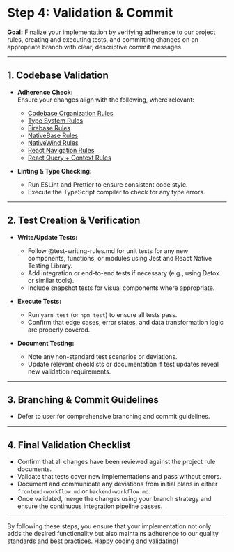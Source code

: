 # Step 4: Validation & Commit

**Goal:** Finalize your implementation by verifying adherence to our project rules, creating and executing tests, and committing changes on an appropriate branch with clear, descriptive commit messages.

---

## 1. Codebase Validation

- **Adherence Check:**  
  Ensure your changes align with the following, where relevant:
  - [Codebase Organization Rules](../rules/codebase-organization-rules.md)
  - [Type System Rules](../rules/type-system-rules.md)
  - [Firebase Rules](../rules/firebase-rules.md)
  - [NativeBase Rules](../rules/nativebase-rules.md)
  - [NativeWind Rules](../rules/nativewind-rules.md)
  - [React Navigation Rules](../rules/react-navigation-rules.md)
  - [React Query + Context Rules](../rules/react-query-rules.md)
  
- **Linting & Type Checking:**
  - Run ESLint and Prettier to ensure consistent code style.
  - Execute the TypeScript compiler to check for any type errors.

---

## 2. Test Creation & Verification

- **Write/Update Tests:**
  - Follow @test-writing-rules.md for unit tests for any new components, functions, or modules using Jest and React Native Testing Library.
  - Add integration or end-to-end tests if necessary (e.g., using Detox or similar tools).
  - Include snapshot tests for visual components where appropriate.
  
- **Execute Tests:**
  - Run `yarn test` (or `npm test`) to ensure all tests pass.
  - Confirm that edge cases, error states, and data transformation logic are properly covered.
  
- **Document Testing:**
  - Note any non-standard test scenarios or deviations.
  - Update relevant checklists or documentation if test updates reveal new validation requirements.

---

## 3. Branching & Commit Guidelines

- Defer to user for comprehensive branching and commit guidelines.

---

## 4. Final Validation Checklist

- Confirm that all changes have been reviewed against the project rule documents.
- Validate that tests cover new implementations and pass without errors.
- Document and communicate any deviations from initial plans in either `frontend-workflow.md` or `backend-workflow.md`.
- Once validated, merge the changes using your branch strategy and ensure the continuous integration pipeline passes.

---

By following these steps, you ensure that your implementation not only adds the desired functionality but also maintains adherence to our quality standards and best practices. Happy coding and validating!